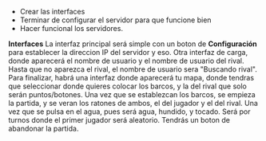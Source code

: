 - Crear las interfaces
- Terminar de configurar el servidor para que funcione bien
- Hacer funcional los servidores.

**Interfaces** 
La interfaz principal será simple con un boton de **Configuración** para establecer la direccion IP del servidor y eso.
Otra interfaz de carga, donde aparecerá el nombre de usuario y el nombre de usuario del rival. Hasta que no aparezca el rival, el nombre de usuario sera "Buscando rival".
Para finalizar, habrá una interfaz donde aparecerá tu mapa, donde tendras que seleccionar donde quieres colocar los barcos, y la del rival que solo serán puntos/botones. 
Una vez que se establezcan los barcos, se empieza la partida, y se veran los ratones de ambos, el del jugador y el del rival. Una vez que se pulsa en el agua, pues será agua, hundido, y tocado. 
Será por turnos donde el primer jugador será aleatorio. Tendrás un boton de abandonar la partida. 
